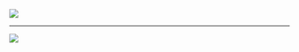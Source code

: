 <img src="https://user-images.githubusercontent.com/37172038/105612179-1f36da00-5d99-11eb-95c2-52b38dd37365.png">
<hr>
<img src="https://user-images.githubusercontent.com/37172038/105612208-5d33fe00-5d99-11eb-8fab-1b30f8716bb7.png">
